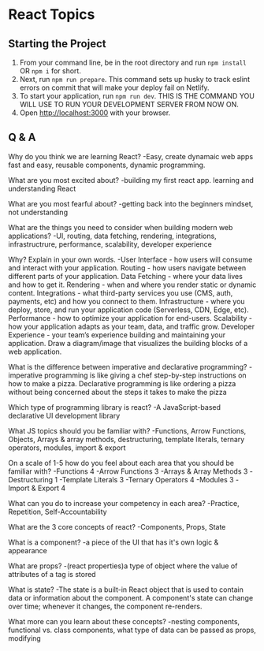 # React Topics

## Starting the Project
1. From your command line, be in the root directory and run `npm install` OR `npm i` for short.
1. Next, run `npm run prepare`. This command sets up husky to track eslint errors on commit that will make your deploy fail on Netlify.
1. To start your application, run `npm run dev`. THIS IS THE COMMAND YOU WILL USE TO RUN YOUR DEVELOPMENT SERVER FROM NOW ON.
1. Open [http://localhost:3000](http://localhost:3000) with your browser.


## Q & A 
Why do you think we are learning React?
-Easy, create dynamaic web apps fast and easy, reusable components, dynamic programming.

What are you most excited about?
-building my first react app. learning and understanding React

What are you most fearful about?
-getting back into the beginners mindset, not understanding 

What are the things you need to consider when building modern web applications?
-UI, routing, data fetching, rendering, integrations, infrastructrure, performance, scalability, developer experience

Why? Explain in your own words.
-User Interface - how users will consume and interact with your application.
Routing - how users navigate between different parts of your application.
Data Fetching - where your data lives and how to get it.
Rendering - when and where you render static or dynamic content.
Integrations - what third-party services you use (CMS, auth, payments, etc) and how you connect to them.
Infrastructure - where you deploy, store, and run your application code (Serverless, CDN, Edge, etc).
Performance - how to optimize your application for end-users.
Scalability - how your application adapts as your team, data, and traffic grow.
Developer Experience - your team’s experience building and maintaining your application.
Draw a diagram/image that visualizes the building blocks of a web application.

What is the difference between imperative and declarative programming?
-imperative programming is like giving a chef step-by-step instructions on how to make a pizza. Declarative programming is like ordering a pizza without being concerned about the steps it takes to make the pizza

Which type of programming library is react?
-A JavaScript-based declarative UI development library

What JS topics should you be familiar with?
-Functions, Arrow Functions, Objects, Arrays & array methods, destructuring, template literals, ternary operators, modules, import & export

On a scale of 1-5 how do you feel about each area that you should be familiar with?
-Functions 4
-Arrow Functions 3
-Arrays & Array Methods 3
-Destructuring 1
-Template Literals 3 
-Ternary Operators 4
-Modules 3
-Import & Export 4

What can you do to increase your competency in each area?
-Practice, Repetition, Self-Accountability 

What are the 3 core concepts of react?
-Components, Props, State

What is a component?
-a piece of the UI that has it's own logic & appearance 

What are props?
-(react properties)a type of object where the value of attributes of a tag is stored 

What is state?
-The state is a built-in React object that is used to contain data or information about the component. A component's state can change over time; whenever it changes, the component re-renders.

What more can you learn about these concepts?
-nesting components, functional vs. class components, what type of data can be passed as props, modifying
